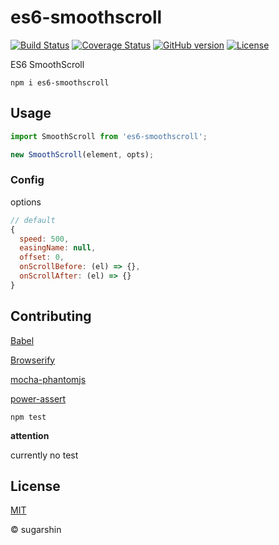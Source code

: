 # es6-smoothscroll

[![Build Status](https://travis-ci.org/sugarshin/es6-smoothscroll.svg?branch=master)](https://travis-ci.org/sugarshin/es6-smoothscroll) [![Coverage Status](https://coveralls.io/repos/sugarshin/es6-smoothscroll/badge.svg)](https://coveralls.io/r/sugarshin/es6-smoothscroll) [![GitHub version](https://badge.fury.io/gh/sugarshin%2Fes6-smoothscroll.svg)](http://badge.fury.io/gh/sugarshin%2Fes6-smoothscroll) [![License](http://img.shields.io/:license-mit-blue.svg)](http://sugarshin.mit-license.org/)

ES6 SmoothScroll

```shell
npm i es6-smoothscroll
```

## Usage

```javascript
import SmoothScroll from 'es6-smoothscroll';

new SmoothScroll(element, opts);
```
### Config

options

```javascript
// default
{
  speed: 500,
  easingName: null,
  offset: 0,
  onScrollBefore: (el) => {},
  onScrollAfter: (el) => {}
}
```

## Contributing

[Babel](//babeljs.io/)

[Browserify](//browserify.org/)

[mocha-phantomjs](//github.com/metaskills/mocha-phantomjs)

[power-assert](//github.com/twada/power-assert)

```shell
npm test
```

**attention**

currently no test

## License

[MIT](http://sugarshin.mit-license.org/)

© sugarshin
